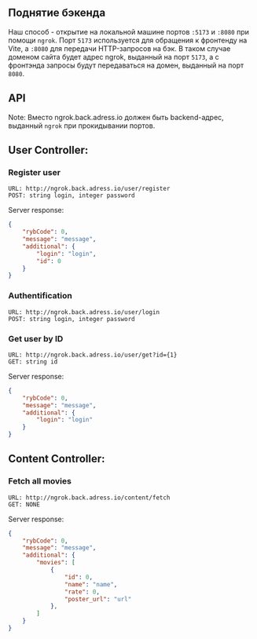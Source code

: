 ## Поднятие бэкенда

Наш способ - открытие на локальной машине портов `:5173` и `:8080` при помощи `ngrok`.
Порт `5173` используется для обращения к фронтенду на Vite, а `:8080` для передачи HTTP-запросов на бэк.
В таком случае доменом сайта будет адрес ngrok, выданный на порт `5173`, а с фронтэнда запросы будут передаваться
на домен, выданный на порт `8080`.

## API

Note: Вместо ngrok.back.adress.io должен быть backend-адрес, выданный `ngrok` при прокидывании портов.

## User Controller:

### Register user
```
URL: http://ngrok.back.adress.io/user/register
POST: string login, integer password
```
Server response:
```json
{
    "rybCode": 0,
    "message": "message",
    "additional": {
        "login": "login",
        "id": 0
    }
}
```

### Authentification
```
URL: http://ngrok.back.adress.io/user/login
POST: string login, integer password
```

### Get user by ID
```
URL: http://ngrok.back.adress.io/user/get?id={1}
GET: string id
```

Server response:
```json
{
    "rybCode": 0,
    "message": "message",
    "additional": {
        "login": "login"
    }
}
```

## Content Controller:

### Fetch all movies
```
URL: http://ngrok.back.adress.io/content/fetch
GET: NONE
```

Server response:
```json
{
    "rybCode": 0,
    "message": "message",
    "additional": {
        "movies": [
            {
                "id": 0,
                "name": "name",
                "rate": 0,
                "poster_url": "url"
            },
        ]
    }
}
```